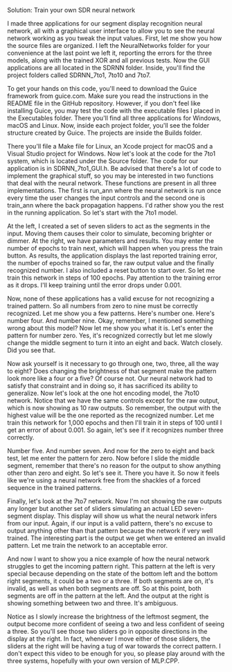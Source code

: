 Solution: Train your own SDR neural network

I made three applications for our segment display recognition neural network, all with a graphical user interface to allow you to see the neural network working as you tweak the input values. First, let me show you how the source files are organized. I left the NeuralNetworks folder for your convenience at the last point we left it, reporting the errors for the three models, along with the trained XOR and all previous tests. Now the GUI applications are all located in the SDRNN folder. Inside, you'll find the project folders called SDRNN_7to1, 7to10 and 7to7. 

To get your hands on this code, you'll need to download the Guice framework from guice.com. Make sure you read the instructions in the README file in the GitHub repository. However, if you don't feel like installing Guice, you may test the code with the executable files I placed in the Executables folder. There you'll find all three applications for Windows, macOS and Linux. Now, inside each project folder, you'll see the folder structure created by Guice. The projects are inside the Builds folder. 

There you'll file a Make file for Linux, an Xcode project for macOS and a Visual Studio project for Windows. Now let's look at the code for the 7to1 system, which is located under the Source folder. The code for our application is in SDRNN_7to1_GUI.h. Be advised that there's a lot of code to implement the graphical stuff, so you may be interested in two functions that deal with the neural network. These functions are present in all three implementations. The first is run_ann where the neural network is run once every time the user changes the input controls and the second one is train_ann where the back propagation happens. I'd rather show you the rest in the running application. So let's start with the 7to1 model. 

At the left, I created a set of seven sliders to act as the segments in the input. Moving them causes their color to simulate, becoming brighter or dimmer. At the right, we have parameters and results. You may enter the number of epochs to train next, which will happen when you press the train button. As results, the application displays the last reported training error, the number of epochs trained so far, the raw output value and the finally recognized number. I also included a reset button to start over. So let me train this network in steps of 100 epochs. Pay attention to the training error as it drops. I'll keep training until the error drops under 0.001. 

Now, none of these applications has a valid excuse for not recognizing a trained pattern. So all numbers from zero to nine must be correctly recognized. Let me show you a few patterns. Here's number one. Here's number four. And number nine. Okay, remember, I mentioned something wrong about this model? Now let me show you what it is. Let's enter the pattern for number zero. Yes, it's recognized correctly but let me slowly change the middle segment to turn it into an eight and back. Watch closely. Did you see that. 

Now ask yourself is it necessary to go through one, two, three, all the way to eight? Does changing the brightness of that segment make the pattern look more like a four or a five? Of course not. Our neural network had to satisfy that constraint and in doing so, it has sacrificed its ability to generalize. Now let's look at the one hot encoding model, the 7to10 network. Notice that we have the same controls except for the raw output, which is now showing as 10 raw outputs. So remember, the output with the highest value will be the one reported as the recognized number. Let me train this network for 1,000 epochs and then I'll train it in steps of 100 until I get an error of about 0.001. So again, let's see if it recognizes number three correctly. 

Number five. And number seven. And now for the zero to eight and back test, let me enter the pattern for zero. Now before I slide the middle segment, remember that there's no reason for the output to show anything other than zero and eight. So let's see it. There you have it. So now it feels like we're using a neural network free from the shackles of a forced sequence in the trained patterns. 

Finally, let's look at the 7to7 network. Now I'm not showing the raw outputs any longer but another set of sliders simulating an actual LED seven-segment display. This display will show us what the neural network infers from our input. Again, if our input is a valid pattern, there's no excuse to output anything other than that pattern because the network if very well trained. The interesting part is the output we get when we entered an invalid pattern. Let me train the network to an acceptable error. 

And now I want to show you a nice example of how the neural network struggles to get the incoming pattern right. This pattern at the left is very special because depending on the state of the bottom left and the bottom right segments, it could be a two or a three. If both segments are on, it's invalid, as well as when both segments are off. So at this point, both segments are off in the pattern at the left. And the output at the right is showing something between two and three. It's ambiguous. 

Notice as I slowly increase the brightness of the leftmost segment, the output become more confident of seeing a two and less confident of seeing a three. So you'll see those two sliders go in opposite directions in the display at the right. In fact, whenever I move either of those sliders, the sliders at the right will be having a tug of war towards the correct pattern. I don't expect this video to be enough for you, so please play around with the three systems, hopefully with your own version of MLP.CPP.

